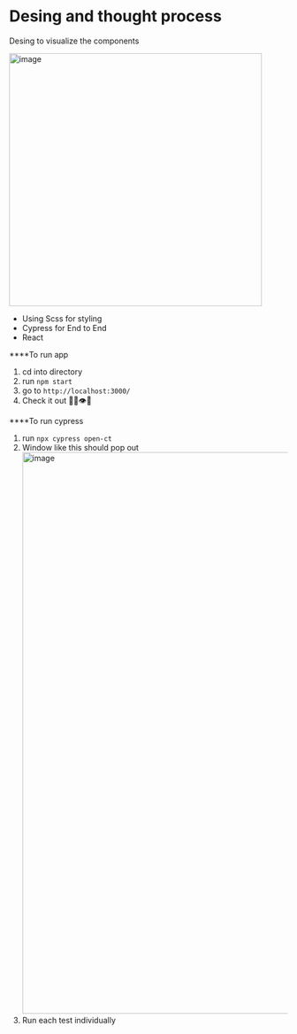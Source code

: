 # Desing and thought process 

Desing to visualize the components 

<img width="457" alt="image" src="https://user-images.githubusercontent.com/46979071/159322633-a7904c5d-e0da-4266-93c0-56fc25fb8c6c.png">



- Using Scss for styling
- Cypress for End to End 
- React 


****To run app 

1. cd into directory
2. run `npm start`
3. go to `http://localhost:3000/` 
4. Check it out 🤔🙀👁👀

****To run cypress 
1. run `npx cypress open-ct`
2. Window like this should pop out <img width="1015" alt="image" src="https://user-images.githubusercontent.com/46979071/159326383-ee566efc-8e8c-4e78-a7d9-7371e4501947.png">
3. Run each test individually 


